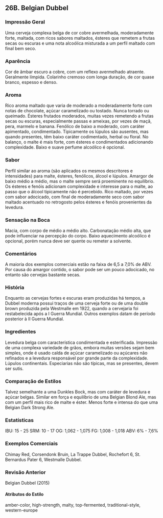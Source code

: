 ## 26B. Belgian Dubbel

### Impressão Geral

Uma cerveja complexa belga de cor cobre avermelhada, moderadamente forte, maltada, com ricos sabores maltados, ésteres que remetem a frutas secas ou escuras e uma nota alcoólica misturada a um perfil maltado com final bem seco.

### Aparência

Cor de âmbar escuro a cobre, com um reflexo avermelhado atraente. Geralmente límpida. Colarinho cremoso com longa duração, de cor quase branco, espesso e denso.

### Aroma

Rico aroma maltado que varia de moderado a moderadamente forte com notas de chocolate, açúcar caramelizado ou tostado. Nunca torrado ou queimado. Ésteres frutados moderados, muitas vezes remetendo a frutas secas ou escuras, especialmente passas e ameixas, por vezes de maçã, pera, marmelo e banana. Fenólico de baixo a moderado, com caráter apimentado, condimentado. Tipicamente os lúpulos são ausentes, mas quando presentes, têm baixo caráter codimentado, herbal ou floral. No balanço, o malte é mais forte, com ésteres e condimentados adicionando complexidade. Baixo e suave perfume alcoólico é opcional.

### Sabor

Perfil similar ao aroma (são aplicados os mesmos descritores e intensidades) para malte, ésteres, fenólicos, álcool e lúpulos. Amargor de baixo médio a médio, mas o malte sempre será proeminente no equilíbrio. Os ésteres e fenóis adicionam complexidade e interesse para o malte, ao passo que o álcool tipicamente não é percebido. Rico maltado, por vezes com sabor adocicado, com final de moderadamente seco com sabor maltado acentuado no retrogosto pelos ésteres e fenóis provenientes da levedura.

### Sensação na Boca

Macia, com corpo de médio a médio alto. Carbonatação médio alta, que pode influenciar na percepção do corpo. Baixo aquecimento alcoólico é opcional, porém nunca deve ser quente ou remeter a solvente.

### Comentários

A maioria dos exemplos comerciais estão na faixa de 6,5 a 7,0% de ABV. Por causa do amargor contido, o sabor pode ser um pouco adocicado, no entanto são cervejas bastante secas.

### História

Enquanto as cervejas fortes e escuras eram produzidas há tempos, a Dubbel moderna possui traços de uma cerveja forte ou de uma double brown produzida pela Westmalle em 1922, quando a cervejaria foi restabelecida após a I Guerra Mundial. Outros exemplos datam de período posterior à II Guerra Mundial.

### Ingredientes

Levedura belga com característica condimentada e esterificada. Impressão de uma complexa variedade de grãos, embora muitas versões sejam bem simples, onde é usado calda de açúcar caramelizado ou açúcares não refinados e a levedura responsável por grande parte da complexidade. Lúpulos continentais. Especiarias não são típicas, mas se presentes, devem ser sutis.

### Comparação de Estilos

Talvez semelhante a uma Dunkles Bock, mas com caráter de levedura e açúcar belgas. Similar em força e equilíbrio de uma Belgian Blond Ale, mas com um perfil mais rico de malte e éster. Menos forte e intensa do que uma Belgian Dark Strong Ale.

### Estatísticas

IBU: 15 - 25 SRM: 10 - 17 OG: 1,062 - 1,075 FG: 1,008 - 1,018 ABV: 6% - 7,6%

### Exemplos Comerciais

Chimay Red, Corsendonk Bruin, La Trappe Dubbel, Rochefort 6, St. Bernardus Pater 6, Westmalle Dubbel.

### Revisão Anterior

Belgian Dubbel (2015)

#### Atributos do Estilo

amber-color, high-strength, malty, top-fermented, traditional-style, western-europe
